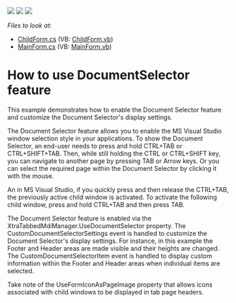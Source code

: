 <!-- default badges list -->
![](https://img.shields.io/endpoint?url=https://codecentral.devexpress.com/api/v1/VersionRange/128617798/13.1.4%2B)
[![](https://img.shields.io/badge/Open_in_DevExpress_Support_Center-FF7200?style=flat-square&logo=DevExpress&logoColor=white)](https://supportcenter.devexpress.com/ticket/details/E2760)
[![](https://img.shields.io/badge/📖_How_to_use_DevExpress_Examples-e9f6fc?style=flat-square)](https://docs.devexpress.com/GeneralInformation/403183)
<!-- default badges end -->
<!-- default file list -->
*Files to look at*:

* [ChildForm.cs](./CS/DocumentSelectorApp/ChildForm.cs) (VB: [ChildForm.vb](./VB/DocumentSelectorApp/ChildForm.vb))
* [MainForm.cs](./CS/DocumentSelectorApp/MainForm.cs) (VB: [MainForm.vb](./VB/DocumentSelectorApp/MainForm.vb))
<!-- default file list end -->
# How to use DocumentSelector feature


<p>This example demonstrates how to enable the Document Selector feature and customize the Document Selector's display settings.</p><p>The Document Selector feature allows you to enable the MS Visual Studio window selection style in your applications. To show the Document Selector, an end-user needs to press and hold CTRL+TAB or CTRL+SHIFT+TAB. Then, while still holding the CTRL or CTRL+SHIFT key, you can navigate to another page by pressing TAB or Arrow keys. Or you can select the required page within the Document Selector by clicking it with the mouse. </p><p>An in MS Visual Studio, if you quickly press and then release the CTRL+TAB, the previously active child window is activated. To activate the following child window, press and hold CTRL+TAB and then press TAB.</p><p>The  Document Selector feature is enabled via the XtraTabbedMdiManager.UseDocumentSelector property. The CustomDocumentSelectorSettings event is handled to customize the Document Selector's display settings. For instance, in this example the Footer and Header areas are made visible and their heights are changed. The CustomDocumentSelectorItem event is handled to display custom information within the Footer and Header areas when individual items are selected.</p><p>Take note of the UseFormIconAsPageImage property that allows icons associated with child windows to be displayed in tab page headers.</p><br />


<br/>


